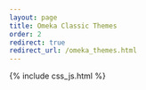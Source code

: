 ```yaml
---
layout: page
title: Omeka Classic Themes
order: 2
redirect: true
redirect_url: /omeka_themes.html
---
```


{% include css_js.html %}

<!--
    The redirect allows to keep track of old urls without language to the new ones prepended with language code.
    They will be removed later.
-->
